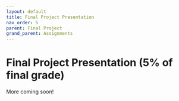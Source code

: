 ```yaml
---
layout: default
title: Final Project Presentation
nav_order: 5
parent: Final Project
grand_parent: Assignments
---
```

# Final Project Presentation (5% of final grade)
More coming soon!
